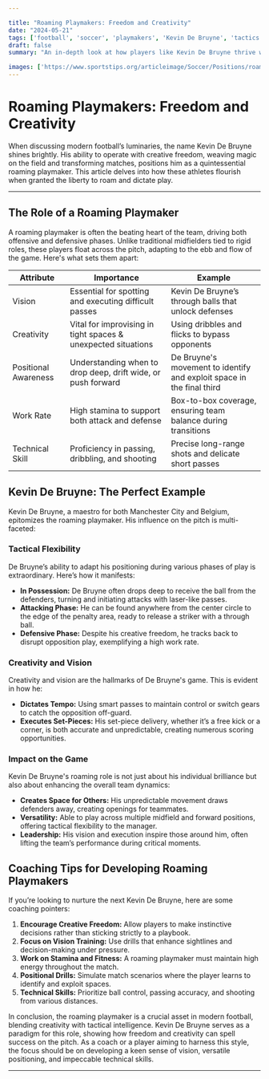 ```yaml
---

title: "Roaming Playmakers: Freedom and Creativity"
date: "2024-05-21"
tags: ['football', 'soccer', 'playmakers', 'Kevin De Bruyne', 'tactics', 'creativity', 'midfielders', 'coaching', 'player analysis']
draft: false
summary: "An in-depth look at how players like Kevin De Bruyne thrive with creative freedom, dissecting their role, tactics, and impact on the game."

images: ['https://www.sportstips.org/articleimage/Soccer/Positions/roaming_playmakers_freedom_and_creativity.webp']
---
```


# Roaming Playmakers: Freedom and Creativity

When discussing modern football’s luminaries, the name Kevin De Bruyne shines brightly. His ability to operate with creative freedom, weaving magic on the field and transforming matches, positions him as a quintessential roaming playmaker. This article delves into how these athletes flourish when granted the liberty to roam and dictate play.

---

## The Role of a Roaming Playmaker

A roaming playmaker is often the beating heart of the team, driving both offensive and defensive phases. Unlike traditional midfielders tied to rigid roles, these players float across the pitch, adapting to the ebb and flow of the game. Here's what sets them apart:

| Attribute       | Importance                                                                             | Example                                                                 |
|-----------------|-----------------------------------------------------------------------------------------|-------------------------------------------------------------------------|
| Vision          | Essential for spotting and executing difficult passes                                    | Kevin De Bruyne’s through balls that unlock defenses                    |
| Creativity      | Vital for improvising in tight spaces & unexpected situations                           | Using dribbles and flicks to bypass opponents                           |
| Positional Awareness | Understanding when to drop deep, drift wide, or push forward                        | De Bruyne's movement to identify and exploit space in the final third   |
| Work Rate       | High stamina to support both attack and defense                                         | Box-to-box coverage, ensuring team balance during transitions           |
| Technical Skill | Proficiency in passing, dribbling, and shooting                                         | Precise long-range shots and delicate short passes                      |

## Kevin De Bruyne: The Perfect Example

Kevin De Bruyne, a maestro for both Manchester City and Belgium, epitomizes the roaming playmaker. His influence on the pitch is multi-faceted:

### Tactical Flexibility

De Bruyne’s ability to adapt his positioning during various phases of play is extraordinary. Here’s how it manifests:

- **In Possession:** De Bruyne often drops deep to receive the ball from the defenders, turning and initiating attacks with laser-like passes.
- **Attacking Phase:** He can be found anywhere from the center circle to the edge of the penalty area, ready to release a striker with a through ball.
- **Defensive Phase:** Despite his creative freedom, he tracks back to disrupt opposition play, exemplifying a high work rate.

### Creativity and Vision

Creativity and vision are the hallmarks of De Bruyne's game. This is evident in how he:

- **Dictates Tempo:** Using smart passes to maintain control or switch gears to catch the opposition off-guard.
- **Executes Set-Pieces:** His set-piece delivery, whether it’s a free kick or a corner, is both accurate and unpredictable, creating numerous scoring opportunities.

### Impact on the Game

Kevin De Bruyne's roaming role is not just about his individual brilliance but also about enhancing the overall team dynamics:

- **Creates Space for Others:** His unpredictable movement draws defenders away, creating openings for teammates.
- **Versatility:** Able to play across multiple midfield and forward positions, offering tactical flexibility to the manager.
- **Leadership:** His vision and execution inspire those around him, often lifting the team’s performance during critical moments.

## Coaching Tips for Developing Roaming Playmakers

If you’re looking to nurture the next Kevin De Bruyne, here are some coaching pointers:

1. **Encourage Creative Freedom:** Allow players to make instinctive decisions rather than sticking strictly to a playbook.
2. **Focus on Vision Training:** Use drills that enhance sightlines and decision-making under pressure.
3. **Work on Stamina and Fitness:** A roaming playmaker must maintain high energy throughout the match.
4. **Positional Drills:** Simulate match scenarios where the player learns to identify and exploit spaces.
5. **Technical Skills:** Prioritize ball control, passing accuracy, and shooting from various distances.

In conclusion, the roaming playmaker is a crucial asset in modern football, blending creativity with tactical intelligence. Kevin De Bruyne serves as a paradigm for this role, showing how freedom and creativity can spell success on the pitch. As a coach or a player aiming to harness this style, the focus should be on developing a keen sense of vision, versatile positioning, and impeccable technical skills.

---

```